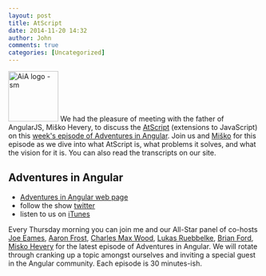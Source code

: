 ```yaml
---
layout: post
title: AtScript
date: 2014-11-20 14:32
author: John
comments: true
categories: [Uncategorized]
---
```

<p><a href="http://adventuresinangular.com"><img src="http://www.johnpapa.net/wp-content/uploads/2014/08/AiA-logo-sm.png" alt="AiA logo - sm" width="100" height="101" class="alignleft size-full wp-image-32351" /></a> We had the pleasure of meeting with the father of AngularJS, Miško Hevery, to discuss the <a href="https://docs.google.com/a/johnpapa.net/presentation/d/1hr2IM-8G-0RzpB-WY8pLHvxqNggKPzUO0KvEv1IKPws/edit">AtScript</a> (extensions to JavaScript) on this <a href="http://jpapa.me/AiA-017">week's episode of Adventures in Angular</a>. Join us and <a href="https://twitter.com/mhevery">Miško</a> for this episode as we dive into what AtScript is, what problems it solves, and what the vision for it is. You can also read the transcripts on our site.</p>

<h2>Adventures in Angular</h2>

<ul>
<li><a href="http://adventuresinangular.com">Adventures in Angular web page</a></li>
<li>follow the show <a href="https://twitter.com/angularpodcast">twitter</a></li>
<li>listen to us on <a href="https://itunes.apple.com/us/podcast/adventures-in-angular/id907361052">iTunes</a></li>
</ul>

<p>Every Thursday morning you can join me and our All-Star panel of co-hosts <a href="https://twitter.com/josepheames">Joe Eames</a>, <a href="https://twitter.com/js_dev">Aaron Frost</a>, <a href="https://twitter.com/cmaxw">Charles Max Wood</a>, <a href="https://twitter.com/simpulton">Lukas Ruebbelke</a>, <a href="https://twitter.com/briantford">Brian Ford</a>, <a href="https://twitter.com/mhevery">Misko Hevery</a> for the latest episode of Adventures in Angular. We will rotate through cranking up a topic amongst ourselves and inviting a special guest in the Angular community. Each episode is 30 minutes-ish.</p>

